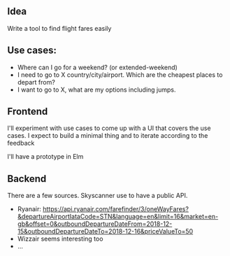 ## Idea

Write a tool to find flight fares easily

## Use cases:

- Where can I go for a weekend? (or extended-weekend)
- I need to go to X country/city/airport. Which are the cheapest places to depart
from?
- I want to go to X, what are my options including jumps.

## Frontend

I'll experiment with use cases to come up with a UI that covers the use cases.
I expect to build a minimal thing and to iterate according to the feedback

I'll have a prototype in Elm

## Backend

There are a few sources. Skyscanner use to have a public API.
- Ryanair: https://api.ryanair.com/farefinder/3/oneWayFares?&departureAirportIataCode=STN&language=en&limit=16&market=en-gb&offset=0&outboundDepartureDateFrom=2018-12-15&outboundDepartureDateTo=2018-12-16&priceValueTo=50
- Wizzair seems interesting too
- ...
